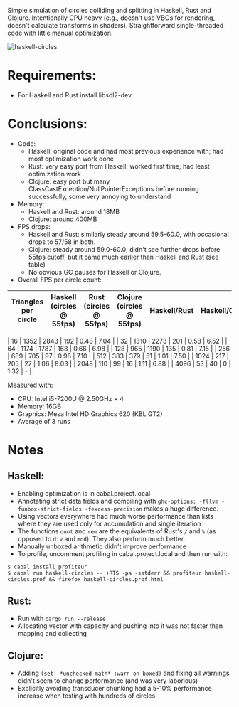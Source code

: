 Simple simulation of circles colliding and splitting in Haskell, Rust and Clojure.
Intentionally CPU heavy (e.g., doesn't use VBOs for rendering, doesn't calculate transforms in shaders).
Straightforward single-threaded code with little manual optimization.

![haskell-circles](https://user-images.githubusercontent.com/2816910/167230510-1e8f3246-563d-4362-9b54-148d5a812d8b.gif)

# Requirements:
- For Haskell and Rust install libsdl2-dev

# Conclusions:

- Code:
  - Haskell: original code and had most previous experience with; had most optimization work done
  - Rust: very easy port from Haskell, worked first time; had least optimization work
  - Clojure: easy port but many ClassCastException/NullPointerExceptions before running successfully, some very annoying to understand
- Memory:
  - Haskell and Rust: around 18MB
  - Clojure: around 400MB
- FPS drops:
  - Haskell and Rust: similarly steady around 59.5-60.0, with occasional drops to 57/58 in both.
  - Clojure: steady around 59.0-60.0; didn't see further drops before 55fps cutoff, but it came much earlier than Haskell and Rust (see table)
  - No obvious GC pauses for Haskell or Clojure.
- Overall FPS per circle count:

| Triangles per circle | Haskell (circles @ 55fps) | Rust (circles @ 55fps) | Clojure (circles @ 55fps) | Haskell/Rust | Haskell/Clojure |
|---|---|---|---|---|---|

| 16 | 1352 | 2843 | 192 | 0.48 | 7.04 |
| 32 | 1310 | 2273 | 201 | 0.58 | 6.52 |
| 64 | 1174 | 1787 | 168 | 0.66 | 6.98 |
| 128 | 965 | 1190 | 135 | 0.81 | 7.15 |
| 256 | 689 | 705 | 97 | 0.98 | 7.10 |
| 512 | 383 | 379 | 51 | 1.01 | 7.50 |
| 1024 | 217 | 205 | 27 | 1.06 | 8.03 |
| 2048 | 110 | 99 | 16 | 1.11 | 6.88 |
| 4096 | 53 | 40 | 0 | 1.32 | - |

Measured with:
- CPU: Intel i5-7200U @ 2.50GHz × 4
- Memory: 16GB
- Graphics: Mesa Intel HD Graphics 620 (KBL GT2)
- Average of 3 runs

# Notes

## Haskell:
- Enabling optimization is in cabal.project.local
- Annotating strict data fields and compiling with `ghc-options: -fllvm -funbox-strict-fields -fexcess-precision` makes a huge difference.
- Using vectors everywhere had much worse performance than lists where they are used only for accumulation and single iteration
- The functions `quot` and `rem` are the equivalents of Rust's `/` and `%` (as opposed to `div` and `mod`). They also perform much better.
- Manually unboxed arithmetic didn't improve performance
- To profile, uncomment profiling in cabal.project.local and then run with:
```
$ cabal install profiteur
$ cabal run haskell-circles -- +RTS -pa -sstderr && profiteur haskell-circles.prof && firefox haskell-circles.prof.html
```

## Rust:
- Run with `cargo run --release`
- Allocating vector with capacity and pushing into it was not faster than mapping and collecting

## Clojure:
- Adding `(set! *unchecked-math* :warn-on-boxed)` and fixing all warnings didn't seem to change performance (and was very laborious)
- Explicitly avoiding transducer chunking had a 5-10% performance increase when testing with hundreds of circles
